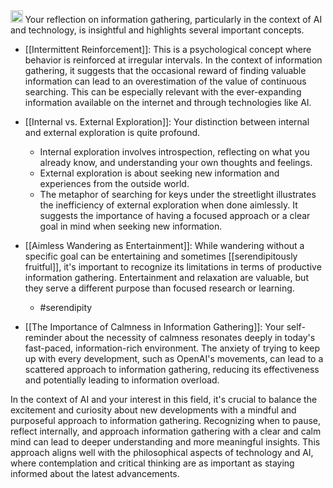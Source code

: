 
<img src='https://scrapbox.io/api/pages/nishio/kai/icon' alt='kai.icon' height="19.5"/>
Your reflection on information gathering, particularly in the context of AI and technology, is insightful and highlights several important concepts.

- [[Intermittent Reinforcement]]: This is a psychological concept where behavior is reinforced at irregular intervals. In the context of information gathering, it suggests that the occasional reward of finding valuable information can lead to an overestimation of the value of continuous searching. This can be especially relevant with the ever-expanding information available on the internet and through technologies like AI.

- [[Internal vs. External Exploration]]: Your distinction between internal and external exploration is quite profound.
    - Internal exploration involves introspection, reflecting on what you already know, and understanding your own thoughts and feelings.
    - External exploration is about seeking new information and experiences from the outside world.
    - The metaphor of searching for keys under the streetlight illustrates the inefficiency of external exploration when done aimlessly. It suggests the importance of having a focused approach or a clear goal in mind when seeking new information.

- [[Aimless Wandering as Entertainment]]: While wandering without a specific goal can be entertaining and sometimes [[serendipitously fruitful]], it's important to recognize its limitations in terms of productive information gathering. Entertainment and relaxation are valuable, but they serve a different purpose than focused research or learning.
    - #serendipity

- [[The Importance of Calmness in Information Gathering]]: Your self-reminder about the necessity of calmness resonates deeply in today's fast-paced, information-rich environment. The anxiety of trying to keep up with every development, such as OpenAI's movements, can lead to a scattered approach to information gathering, reducing its effectiveness and potentially leading to information overload.

In the context of AI and your interest in this field, it's crucial to balance the excitement and curiosity about new developments with a mindful and purposeful approach to information gathering. Recognizing when to pause, reflect internally, and approach information gathering with a clear and calm mind can lead to deeper understanding and more meaningful insights. This approach aligns well with the philosophical aspects of technology and AI, where contemplation and critical thinking are as important as staying informed about the latest advancements.
